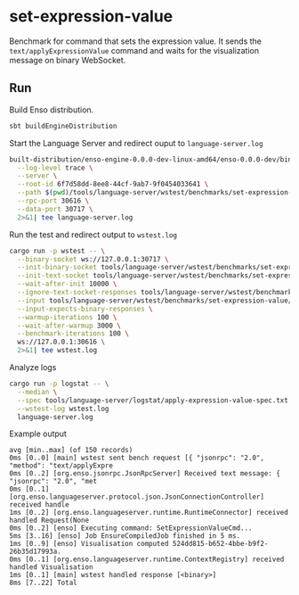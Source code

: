 # set-expression-value

Benchmark for command that sets the expression value. It sends the
`text/applyExpressionValue` command and waits for the visualization message on
binary WebSocket.

## Run

Build Enso distribution.

```bash
sbt buildEngineDistribution
```

Start the Language Server and redirect ouput to `language-server.log`

```bash
built-distribution/enso-engine-0.0.0-dev-linux-amd64/enso-0.0.0-dev/bin/enso \
  --log-level trace \
  --server \
  --root-id 6f7d58dd-8ee8-44cf-9ab7-9f0454033641 \
  --path $(pwd)/tools/language-server/wstest/benchmarks/set-expression-value/Unnamed/ \
  --rpc-port 30616 \
  --data-port 30717 \
  2>&1| tee language-server.log
```

Run the test and redirect output to `wstest.log`

```bash
cargo run -p wstest -- \
  --binary-socket ws://127.0.0.1:30717 \
  --init-binary-socket tools/language-server/wstest/benchmarks/set-expression-value/init.bin \
  --init-text-socket tools/language-server/wstest/benchmarks/set-expression-value/init.txt \
  --wait-after-init 10000 \
  --ignore-text-socket-responses tools/language-server/wstest/benchmarks/set-expression-value/ignore_responses.txt \
  --input tools/language-server/wstest/benchmarks/set-expression-value/input.txt \
  --input-expects-binary-responses \
  --warmup-iterations 100 \
  --wait-after-warmup 3000 \
  --benchmark-iterations 100 \
  ws://127.0.0.1:30616 \
  2>&1| tee wstest.log
```

Analyze logs

```bash
cargo run -p logstat -- \
  --median \
  --spec tools/language-server/logstat/apply-expression-value-spec.txt \
  --wstest-log wstest.log
  language-server.log
```

Example output

```text
avg [min..max] (of 150 records)
0ms [0..0] [main] wstest sent bench request [{ "jsonrpc": "2.0", "method": "text/applyExpre
0ms [0..2] [org.enso.jsonrpc.JsonRpcServer] Received text message: { "jsonrpc": "2.0", "met
0ms [0..1] [org.enso.languageserver.protocol.json.JsonConnectionController] received handle
1ms [0..2] [org.enso.languageserver.runtime.RuntimeConnector] received handled Request(None
0ms [0..2] [enso] Executing command: SetExpressionValueCmd...
5ms [3..16] [enso] Job EnsureCompiledJob finished in 5 ms.
1ms [0..9] [enso] Visualisation computed 524dd815-b652-4bbe-b9f2-26b35d17993a.
0ms [0..1] [org.enso.languageserver.runtime.ContextRegistry] received handled Visualisation
1ms [0..1] [main] wstest handled response [<binary>]
8ms [7..22] Total
```
